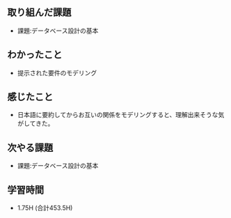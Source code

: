 ## 取り組んだ課題
- 課題:データベース設計の基本
  
## わかったこと  
- 提示された要件のモデリング
  
## 感じたこと  
- 日本語に要約してからお互いの関係をモデリングすると、理解出来そうな気がしてきた。  
  
## 次やる課題  
- 課題:データベース設計の基本
  
## 学習時間  
- 1.75H (合計453.5H)
